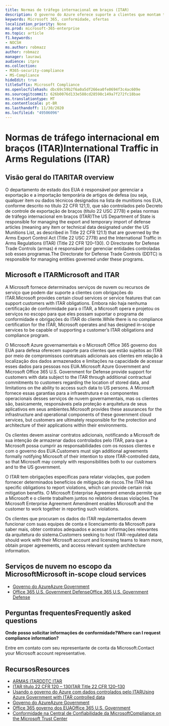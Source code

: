```yaml
---
title: Normas de tráfego internacional em braços (ITAR)
description: O governo do Azure oferece suporte a clientes que montam tráfego internacional em braços regs-capable Systems.
keywords: Microsoft 365, conformidade, ofertas
localization_priority: None
ms.prod: microsoft-365-enterprise
ms.topic: article
f1.keywords:
- NOCSH
ms.author: robmazz
author: robmazz
manager: laurawi
audience: itpro
ms.collection:
- M365-security-compliance
- MS-Compliance
hideEdit: true
titleSuffix: Microsoft Compliance
ms.openlocfilehash: dbc69c59b2f6a0a5df266ea0fe0694f3c4ac609e
ms.sourcegitcommit: 626b0076d133e588cd28598c149a7f272fc18bae
ms.translationtype: MT
ms.contentlocale: pt-BR
ms.lasthandoff: 11/30/2020
ms.locfileid: "49506096"
---
```

# <a name="international-traffic-in-arms-regulations-itar"></a><span data-ttu-id="75a61-104">Normas de tráfego internacional em braços (ITAR)</span><span class="sxs-lookup"><span data-stu-id="75a61-104">International Traffic in Arms Regulations (ITAR)</span></span>

## <a name="itar-overview"></a><span data-ttu-id="75a61-105">Visão geral do ITAR</span><span class="sxs-lookup"><span data-stu-id="75a61-105">ITAR overview</span></span>

<span data-ttu-id="75a61-106">O departamento de estado dos EUA é responsável por gerenciar a exportação e a importação temporária de artigos de defesa (ou seja, qualquer item ou dados técnicos designados na lista de munitions nos EUA, conforme descrito no título 22 CFR 121,1), que são controlados pelo Decreto de controle de exportação de braços (título 22 USC 2778) e pelas normas de tráfego internacional em braços (ITAR)</span><span class="sxs-lookup"><span data-stu-id="75a61-106">The US Department of State is responsible for managing the export and temporary import of defense articles (meaning any item or technical data designated under the US Munitions List, as described in Title 22 CFR 121.1) that are governed by the Arms Export Control Act (Title 22 USC 2778) and the International Traffic in Arms Regulations (ITAR) (Title 22 CFR 120–130).</span></span> <span data-ttu-id="75a61-107">O Directorate for Defense Trade Controls (armas) é responsável por gerenciar entidades controladas sob esses programas.</span><span class="sxs-lookup"><span data-stu-id="75a61-107">The Directorate for Defense Trade Controls (DDTC) is responsible for managing entities governed under these programs.</span></span>

## <a name="microsoft-and-itar"></a><span data-ttu-id="75a61-108">Microsoft e ITAR</span><span class="sxs-lookup"><span data-stu-id="75a61-108">Microsoft and ITAR</span></span>

<span data-ttu-id="75a61-109">A Microsoft fornece determinados serviços de nuvem ou recursos de serviço que podem dar suporte a clientes com obrigações do ITAR.</span><span class="sxs-lookup"><span data-stu-id="75a61-109">Microsoft provides certain cloud services or service features that can support customers with ITAR obligations.</span></span> <span data-ttu-id="75a61-110">Embora não haja nenhuma certificação de conformidade para o ITAR, a Microsoft opera e projetou os serviços no escopo para que eles possam suportar o programa de conformidade e obrigações do ITAR do cliente.</span><span class="sxs-lookup"><span data-stu-id="75a61-110">While there is no compliance certification for the ITAR, Microsoft operates and has designed in-scope services to be capable of supporting a customer’s ITAR obligations and compliance program.</span></span>  
  
<span data-ttu-id="75a61-111">O Microsoft Azure governamentais e o Microsoft Office 365 governo dos EUA para defesa oferecem suporte para clientes que estão sujeitos ao ITAR por meio de compromissos contratuais adicionais aos clientes em relação à localização dos dados armazenados e limitações na capacidade de acessar esses dados para pessoas nos EUA.</span><span class="sxs-lookup"><span data-stu-id="75a61-111">Microsoft Azure Government and Microsoft Office 365 U.S. Government for Defense provide support for customers with data subject to the ITAR through additional contractual commitments to customers regarding the location of stored data, and limitations on the ability to access such data to US persons.</span></span> <span data-ttu-id="75a61-112">A Microsoft fornece essas garantias para a infraestrutura e os componentes operacionais desses serviços de nuvem governamentais, mas os clientes são, basicamente, responsáveis pela proteção e arquitetura de seus aplicativos em seus ambientes.</span><span class="sxs-lookup"><span data-stu-id="75a61-112">Microsoft provides these assurances for the infrastructure and operational components of these government cloud services, but customers are ultimately responsible for the protection and architecture of their applications within their environments.</span></span>  
  
<span data-ttu-id="75a61-113">Os clientes devem assinar contratos adicionais, notificando a Microsoft de sua intenção de armazenar dados controlados pelo ITAR, para que a Microsoft possa cumprir as responsabilidades com os nossos clientes e com o governo dos EUA.</span><span class="sxs-lookup"><span data-stu-id="75a61-113">Customers must sign additional agreements formally notifying Microsoft of their intention to store ITAR-controlled data, so that Microsoft may comply with responsibilities both to our customers and to the US government.</span></span>  
  
<span data-ttu-id="75a61-114">O ITAR tem obrigações específicas para relatar violações, que podem fornecer determinados benefícios de mitigação de riscos.</span><span class="sxs-lookup"><span data-stu-id="75a61-114">The ITAR has specific obligations to report violations, which can provide certain risk mitigation benefits.</span></span> <span data-ttu-id="75a61-115">O Microsoft Enterprise Agreement emenda permite que a Microsoft e o cliente trabalhem juntos no relatório dessas violações.</span><span class="sxs-lookup"><span data-stu-id="75a61-115">The Microsoft Enterprise Agreement Amendment enables Microsoft and the customer to work together in reporting such violations.</span></span>  
  
<span data-ttu-id="75a61-116">Os clientes que procuram os dados do ITAR regulamentados devem funcionar com suas equipes de conta e licenciamento da Microsoft para saber mais, obter contratos adequados e acessar informações relevantes da arquitetura do sistema.</span><span class="sxs-lookup"><span data-stu-id="75a61-116">Customers seeking to host ITAR-regulated data should work with their Microsoft account and licensing teams to learn more, obtain proper agreements, and access relevant system architecture information.</span></span>

## <a name="microsoft-in-scope-cloud-services"></a><span data-ttu-id="75a61-117">Serviços de nuvem no escopo da Microsoft</span><span class="sxs-lookup"><span data-stu-id="75a61-117">Microsoft in-scope cloud services</span></span>

- [<span data-ttu-id="75a61-118">Governo do Azure</span><span class="sxs-lookup"><span data-stu-id="75a61-118">Azure Government</span></span>](https://aka.ms/AzureCompliance)
- [<span data-ttu-id="75a61-119">Office 365 U.S. Government Defense</span><span class="sxs-lookup"><span data-stu-id="75a61-119">Office 365 U.S. Government Defense</span></span>](https://go.microsoft.com/fwlink/p/?LinkID=2077751)

## <a name="frequently-asked-questions"></a><span data-ttu-id="75a61-120">Perguntas frequentes</span><span class="sxs-lookup"><span data-stu-id="75a61-120">Frequently asked questions</span></span>

<span data-ttu-id="75a61-121">**Onde posso solicitar informações de conformidade?**</span><span class="sxs-lookup"><span data-stu-id="75a61-121">**Where can I request compliance information?**</span></span>

<span data-ttu-id="75a61-122">Entre em contato com seu representante de conta da Microsoft.</span><span class="sxs-lookup"><span data-stu-id="75a61-122">Contact your Microsoft account representative.</span></span>

## <a name="resources"></a><span data-ttu-id="75a61-123">Recursos</span><span class="sxs-lookup"><span data-stu-id="75a61-123">Resources</span></span>

- [<span data-ttu-id="75a61-124">ARMAS ITAR</span><span class="sxs-lookup"><span data-stu-id="75a61-124">DDTC ITAR</span></span>](https://www.pmddtc.state.gov/?id=ddtc_kb_article_page&sys_id=24d528fddbfc930044f9ff621f961987)
- [<span data-ttu-id="75a61-125">ITAR título 22 CFR 120 – 130</span><span class="sxs-lookup"><span data-stu-id="75a61-125">ITAR Title 22 CFR 120–130</span></span>](https://aka.ms/itar)
- [<span data-ttu-id="75a61-126">Usando o governo do Azure com dados controlados pelo ITAR</span><span class="sxs-lookup"><span data-stu-id="75a61-126">Using Azure Government with ITAR controlled data</span></span>](https://aka.ms/azure-itar-guide)
- [<span data-ttu-id="75a61-127">Governo do Azure</span><span class="sxs-lookup"><span data-stu-id="75a61-127">Azure Government</span></span>](https://azure.microsoft.com/features/gov/)
- [<span data-ttu-id="75a61-128">Office 365 governo dos EUA</span><span class="sxs-lookup"><span data-stu-id="75a61-128">Office 365 U.S. Government</span></span>](https://products.office.com/government/office-365-web-services-for-government)
- [<span data-ttu-id="75a61-129">Conformidade na Central de Confiabilidade da Microsoft</span><span class="sxs-lookup"><span data-stu-id="75a61-129">Compliance on the Microsoft Trust Center</span></span>](https://www.microsoft.com/trust-center/compliance/compliance-overview)
